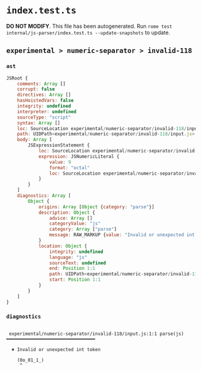 # `index.test.ts`

**DO NOT MODIFY**. This file has been autogenerated. Run `rome test internal/js-parser/index.test.ts --update-snapshots` to update.

## `experimental > numeric-separator > invalid-118`

### `ast`

```javascript
JSRoot {
	comments: Array []
	corrupt: false
	directives: Array []
	hasHoistedVars: false
	integrity: undefined
	interpreter: undefined
	sourceType: "script"
	syntax: Array []
	loc: SourceLocation experimental/numeric-separator/invalid-118/input.js 1:0-2:0
	path: UIDPath<experimental/numeric-separator/invalid-118/input.js>
	body: Array [
		JSExpressionStatement {
			loc: SourceLocation experimental/numeric-separator/invalid-118/input.js 1:0-1:10
			expression: JSNumericLiteral {
				value: 9
				format: "octal"
				loc: SourceLocation experimental/numeric-separator/invalid-118/input.js 1:1-1:9
			}
		}
	]
	diagnostics: Array [
		Object {
			origins: Array [Object {category: "parse"}]
			description: Object {
				advice: Array []
				categoryValue: "js"
				category: Array ["parse"]
				message: RAW_MARKUP {value: "Invalid or unexpected int token"}
			}
			location: Object {
				integrity: undefined
				language: "js"
				sourceText: undefined
				end: Position 1:1
				path: UIDPath<experimental/numeric-separator/invalid-118/input.js>
				start: Position 1:1
			}
		}
	]
}
```

### `diagnostics`

```

 experimental/numeric-separator/invalid-118/input.js:1:1 parse(js) ━━━━━━━━━━━━━━━━━━━━━━━━━━━━━━━━━

  ✖ Invalid or unexpected int token

    (0o_01_1_)
     ^


```
